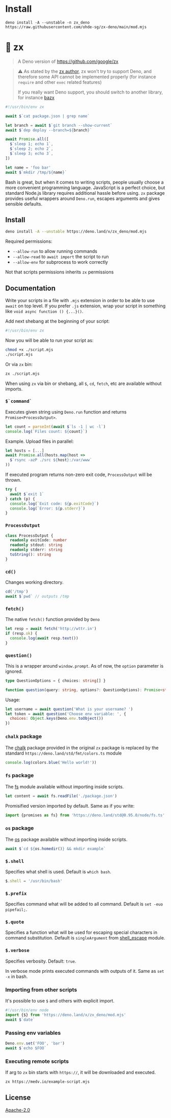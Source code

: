 # Install

```
deno install -A --unstable -n zx_deno https://raw.githubusercontent.com/ohde-sg/zx-deno/main/mod.mjs
```

# 🐚 zx

> A Deno version of https://github.com/google/zx

> :warning: As stated by the [zx author](https://github.com/google/zx/issues/24#issuecomment-841667224), zx won't try to support Deno, and therefore some API cannot be implemented properly (for instance `require` and other `exec` related features)
>
> If you really want Deno support, you should switch to another library, for instance [bazx](https://deno.land/x/bazx)

```js
#!/usr/bin/env zx

await $`cat package.json | grep name`

let branch = await $`git branch --show-current`
await $`dep deploy --branch=${branch}`

await Promise.all([
  $`sleep 1; echo 1`,
  $`sleep 2; echo 2`,
  $`sleep 3; echo 3`,
])

let name = 'foo bar'
await $`mkdir /tmp/${name}`
```

Bash is great, but when it comes to writing scripts, 
people usually choose a more convenient programming language.
JavaScript is a perfect choice, but standard Node.js library 
requires additional hassle before using. `zx` package provides
useful wrappers around `Deno.run`, escapes arguments and 
gives sensible defaults.

## Install

```bash
deno install -A --unstable https://deno.land/x/zx_deno/mod.mjs
```

Required permissions:
 * `--allow-run` to allow running commands
 * `--allow-read` to `await import` the script to run
 * `--allow-env` for subprocess to work correctly

Not that scripts permissions inherits `zx` permissions

## Documentation

Write your scripts in a file with `.mjs` extension in order to 
be able to use `await` on top level. If you prefer `.js` extension,
wrap your script in something like `void async function () {...}()`.

Add next shebang at the beginning of your script:
```bash
#!/usr/bin/env zx
```

Now you will be able to run your script as:
```bash
chmod +x ./script.mjs
./script.mjs
```

Or via `zx` bin:

```bash
zx ./script.mjs
```

When using `zx` via bin or shebang, all `$`, `cd`, `fetch`, etc 
are available without imports.

### ``$`command` ``

Executes given string using `Deno.run` function and returns `Promise<ProcessOutput>`.

```js
let count = parseInt(await $`ls -1 | wc -l`)
console.log(`Files count: ${count}`)
```

Example. Upload files in parallel:

```js
let hosts = [...]
await Promise.all(hosts.map(host =>
  $`rsync -azP ./src ${host}:/var/www`  
))
```

If executed program returns non-zero exit code, `ProcessOutput` will be thrown.

```js
try {
  await $`exit 1`
} catch (p) {
  console.log(`Exit code: ${p.exitCode}`)
  console.log(`Error: ${p.stderr}`)
}
```

### `ProcessOutput`

```ts
class ProcessOutput {
  readonly exitCode: number
  readonly stdout: string
  readonly stderr: string
  toString(): string
}
```

### `cd()`

Changes working directory.

```js
cd('/tmp')
await $`pwd` // outputs /tmp 
```

### `fetch()`

The native `fetch()` function provided by `Deno`
```js
let resp = await fetch('http://wttr.in')
if (resp.ok) {
  console.log(await resp.text())
}
```

### `question()`

This is a wrapper around `window.prompt`. As of now, the `option` parameter is ignored.

```ts
type QuestionOptions = { choices: string[] }

function question(query: string, options?: QuestionOptions): Promise<string>
```

Usage:

```js
let username = await question('What is your username? ')
let token = await question('Choose env variable: ', {
  choices: Object.keys(Deno.env.toObject())
})
```



### `chalk` package

The [chalk](https://www.npmjs.com/package/chalk) package provided in the original `zx` package is replaced by the standard `https://deno.land/std/fmt/colors.ts` module

```js
console.log(colors.blue('Hello world!'))
```

### `fs` package

The [fs](https://deno.land/std@0.95.0/node/fs.ts) module available without importing inside scripts.

```js
let content = await fs.readFile('./package.json')
```

Promisified version imported by default. Same as if you write: 

```js
import {promises as fs} from 'https://deno.land/std@0.95.0/node/fs.ts'
```

### `os` package

The [os](https://deno.land/std@0.95.0/node/os.ts) package available without importing
inside scripts.

```js
await $`cd ${os.homedir()} && mkdir example`
```

### `$.shell`

Specifies what shell is used. Default is `which bash`.

```js
$.shell = '/usr/bin/bash'
```

### `$.prefix`

Specifies command what will be added to all command. Default is 
`set -euo pipefail;`.

### `$.quote`

Specifies a function what will be used for escaping special characters in 
command substitution. Default is `singleArgument` from
[shell_escape](https://deno.land/x/shell_escape) module.

### `$.verbose`

Specifies verbosity. Default: `true`.

In verbose mode prints executed commands with outputs of it. Same as 
`set -x` in bash.

### Importing from other scripts

It's possible to use `$` and others with explicit import.

```js
#!/usr/bin/env node
import {$} from 'https://deno.land/x/zx_deno/mod.mjs'
await $`date`
```

### Passing env variables

```js
Deno.env.set('FOO', 'bar')
await $`echo $FOO`
```

### Executing remote scripts

If arg to `zx` bin starts with `https://`, it will be downloaded and executed.

```bash
zx https://medv.io/example-script.mjs
```

## License

[Apache-2.0](LICENSE)
